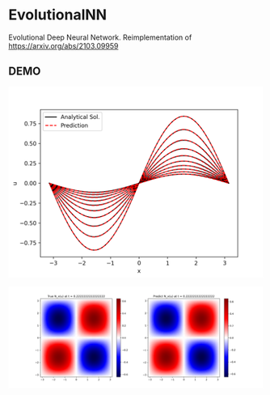 # EvolutionalNN
Evolutional Deep Neural Network. Reimplementation of https://arxiv.org/abs/2103.09959




## DEMO

![](tests/1dparabolic.png)

![](tests/2dparabolic.png)